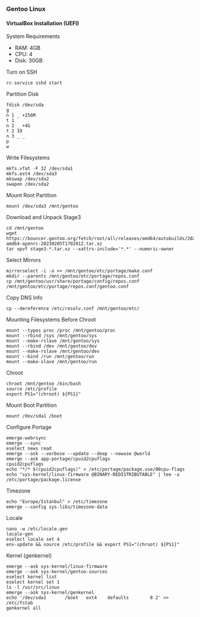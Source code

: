 ### Gentoo Linux
#### VirtualBox Installation (UEFI)
System Requirements
* RAM: 4GB
* CPU: 4
* Disk: 30GB  

Turn on SSH
```
rc-service sshd start
```  

Partition Disk
```
fdisk /dev/sda
g
n 1 _ +256M
t 1
n 2 _ +4G
t 2 19
n 3 _ _
p
w
```  

Write Filesystems
```
mkfs.vfat -F 32 /dev/sda1
mkfs.ext4 /dev/sda3
mkswap /dev/sda2
swapon /dev/sda2
```  

Mount Root Partition
```
mount /dev/sda3 /mnt/gentoo
```  

Download and Unpack Stage3
```
cd /mnt/gentoo
wget https://bouncer.gentoo.org/fetch/root/all/releases/amd64/autobuilds/20230205T170201Z/stage3-amd64-openrc-20230205T170201Z.tar.xz
tar xpvf stage3-*.tar.xz --xattrs-include='*.*' --numeric-owner
```  

Select Mirrors
```
mirrorselect -i -o >> /mnt/gentoo/etc/portage/make.conf
mkdir --parents /mnt/gentoo/etc/portage/repos.conf
cp /mnt/gentoo/usr/share/portage/config/repos.conf /mnt/gentoo/etc/portage/repos.conf/gentoo.conf
```  

Copy DNS Info
```
cp --dereference /etc/resolv.conf /mnt/gentoo/etc/
```  

Mounting Filesystems Before Chroot
```
mount --types proc /proc /mnt/gentoo/proc
mount --rbind /sys /mnt/gentoo/sys
mount --make-rslave /mnt/gentoo/sys
mount --rbind /dev /mnt/gentoo/dev
mount --make-rslave /mnt/gentoo/dev
mount --bind /run /mnt/gentoo/run
mount --make-slave /mnt/gentoo/run
```  

Chroot
```
chroot /mnt/gentoo /bin/bash
source /etc/profile
export PS1="(chroot) ${PS1}"
```  

Mount Boot Partition
```
mount /dev/sda1 /boot
```  

Configure Portage
```
emerge-webrsync
emerge --sync
eselect news read
emerge --ask --verbose --update --deep --newuse @world
emerge --ask app-portage/cpuid2cpuflags
cpuid2cpuflags
echo "*/* $(cpuid2cpuflags)" > /etc/portage/package.use/00cpu-flags
echo "sys-kernel/linux-firmware @BINARY-REDISTRIBUTABLE" | tee -a /etc/portage/package.license
```  

Timezone
```
echo "Europe/Istanbul" > /etc/timezone
emerge --config sys-libs/timezone-data
```  

Locale
```
nano -w /etc/locale.gen
locale-gen
eselect locale set 4
env-update && source /etc/profile && export PS1="(chroot) ${PS1}"
```  

Kernel (genkernel)
```
emerge --ask sys-kernel/linux-firmware
emerge --ask sys-kernel/gentoo-sources
eselect kernel list
eselect kernel set 1
ls -l /usr/src/linux
emerge --ask sys-kernel/genkernel
echo '/dev/sda1       /boot   ext4    defaults        0 2' >> /etc/fstab
genkernel all
```  